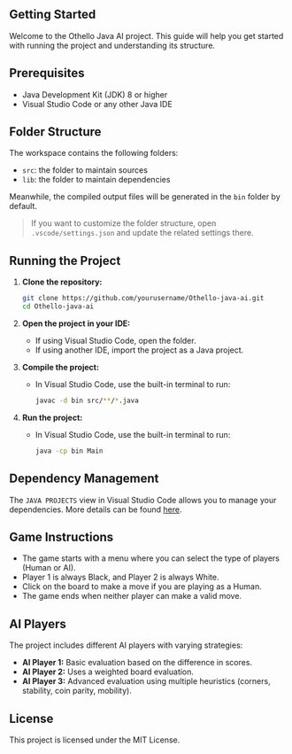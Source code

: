## Getting Started

Welcome to the Othello Java AI project. This guide will help you get started with running the project and understanding its structure.

## Prerequisites

- Java Development Kit (JDK) 8 or higher
- Visual Studio Code or any other Java IDE

## Folder Structure

The workspace contains the following folders:

- `src`: the folder to maintain sources
- `lib`: the folder to maintain dependencies

Meanwhile, the compiled output files will be generated in the `bin` folder by default.

> If you want to customize the folder structure, open `.vscode/settings.json` and update the related settings there.

## Running the Project

1. **Clone the repository:**

   ```sh
   git clone https://github.com/yourusername/Othello-java-ai.git
   cd Othello-java-ai
   ```

2. **Open the project in your IDE:**

   - If using Visual Studio Code, open the folder.
   - If using another IDE, import the project as a Java project.

3. **Compile the project:**

   - In Visual Studio Code, use the built-in terminal to run:
     ```sh
     javac -d bin src/**/*.java
     ```

4. **Run the project:**
   - In Visual Studio Code, use the built-in terminal to run:
     ```sh
     java -cp bin Main
     ```

## Dependency Management

The `JAVA PROJECTS` view in Visual Studio Code allows you to manage your dependencies. More details can be found [here](https://github.com/microsoft/vscode-java-dependency#manage-dependencies).

## Game Instructions

- The game starts with a menu where you can select the type of players (Human or AI).
- Player 1 is always Black, and Player 2 is always White.
- Click on the board to make a move if you are playing as a Human.
- The game ends when neither player can make a valid move.

## AI Players

The project includes different AI players with varying strategies:

- **AI Player 1:** Basic evaluation based on the difference in scores.
- **AI Player 2:** Uses a weighted board evaluation.
- **AI Player 3:** Advanced evaluation using multiple heuristics (corners, stability, coin parity, mobility).

## License

This project is licensed under the MIT License.
